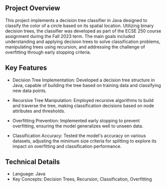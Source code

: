 ## Project Overview
This project implements a decision tree classifier in Java designed to classify the color of a circle based on its spatial location. Utilizing binary decision trees, the classifier was developed as part of the ECSE 250 course assignment during the Fall 2023 term. The main goals included understanding and applying decision trees to solve classification problems, manipulating trees using recursion, and addressing the challenge of overfitting through early stopping criteria.

## Key Features
- Decision Tree Implementation: Developed a decision tree structure in Java, capable of building the tree based on training data and classifying new data points.

- Recursive Tree Manipulation: Employed recursive algorithms to build and traverse the tree, making classification decisions based on node attributes and thresholds.
- Overfitting Prevention: Implemented early stopping to prevent overfitting, ensuring the model generalizes well to unseen data.
- Classification Accuracy: Tested the model's accuracy on various datasets, adjusting the minimum size criteria for splitting to explore its impact on overfitting and classification performance.
## Technical Details
- Language: Java
- Key Concepts: Decision Trees, Recursion, Classification, Overfitting

